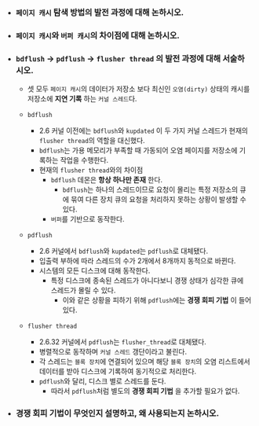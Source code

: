 - ### `페이지 캐시` 탐색 방법의 발전 과정에 대해 논하시오.


- ### `페이지 캐시`와 `버퍼 캐시`의 차이점에 대해 논하시오.


- ### `bdflush` -> `pdflush` -> `flusher thread` 의 발전 과정에 대해 서술하시오.
    - 셋 모두 `페이지 캐시`의 데이터가 저장소 보다 최신인 `오염(dirty)` 상태의 캐시를 저장소에 __지연 기록__ 하는 `커널 스레드`다.
    - `bdflush`
        - 2.6 커널 이전에는 `bdflush`와 `kupdated` 이 두 가지 커널 스레드가 현재의 `flusher thread`의 역할을 대신했다.
        - `bdflush`는 가용 메모리가 부족할 때 가동되어 오염 페이지를 저장소에 기록하는 작업을 수행한다.
		- 현재의 `flusher thread`와의 차이점
			- `bdflush` 데몬은 __항상 하나만 존재__ 한다.
				- `bdflush`는 하나의 스레드이므로 요청이 몰리는 특정 저장소의 큐에 묶여 다른 장치 큐의 요청을 처리하지 못하는 상황이 발생할 수 있다.
			- `버퍼`를 기반으로 동작한다.

    - `pdflush`
        - 2.6 커널에서 `bdflush`와 `kupdated`는 `pdflush`로 대체됐다.
        - 입출력 부하에 따라 스레드의 수가 2개에서 8개까지 동적으로 바뀐다.
        - 시스템의 모든 디스크에 대해 동작한다.
            - 특정 디스크에 종속된 스레드가 아니다보니 경쟁 상태가 심각한 큐에 스레드가 몰릴 수 있다.
                - 이와 같은 상황을 피하기 위해 `pdflush`에는 __경쟁 회피 기법__ 이 들어있다.
    
    - `flusher thread`
		- 2.6.32 커널에서 `pdflush`는 `flusher_thread`로 대체됐다.
        - 병렬적으로 동작하며 `커널 스레드` 갱단이라고 불린다.
		- 각 스레드는 `블록 장치`에 연결되어 있으며 해당 `블록 장치`의 오염 리스트에서 데이터를 받아 디스크에 기록하여 동기적으로 처리한다.
        - `pdflush`와 달리, 디스크 별로 스레드를 둔다.
            - 따라서 `pdflush`처럼 별도의 __경쟁 회피 기법__ 을 추가할 필요가 없다.

- ### 경쟁 회피 기법이 무엇인지 설명하고, 왜 사용되는지 논하시오.
